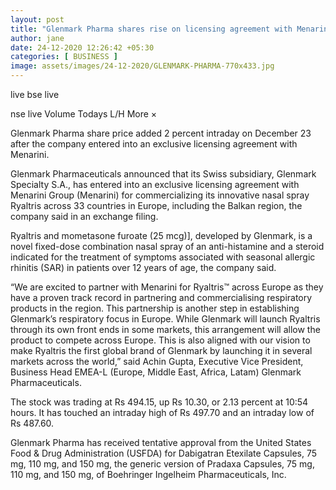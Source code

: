 ```yaml
---
layout: post
title: "Glenmark Pharma shares rise on licensing agreement with Menarini"
author: jane 
date: 24-12-2020 12:26:42 +05:30 
categories: [ BUSINESS ] 
image: assets/images/24-12-2020/GLENMARK-PHARMA-770x433.jpg
---
```

live bse live

nse live Volume Todays L/H More ×

Glenmark Pharma share price added 2 percent intraday on December 23 after the company entered into an exclusive licensing agreement with Menarini.

Glenmark Pharmaceuticals announced that its Swiss subsidiary, Glenmark Specialty S.A., has entered into an exclusive licensing agreement with Menarini Group (Menarini) for commercializing its innovative nasal spray Ryaltris across 33 countries in Europe, including the Balkan region, the company said in an exchange filing.

Ryaltris and mometasone furoate (25 mcg)], developed by Glenmark, is a novel fixed-dose combination nasal spray of an anti-histamine and a steroid indicated for the treatment of symptoms associated with seasonal allergic rhinitis (SAR) in patients over 12 years of age, the company said.

“We are excited to partner with Menarini for Ryaltris™ across Europe as they have a proven track record in partnering and commercialising respiratory products in the region. This partnership is another step in establishing Glenmark’s respiratory focus in Europe. While Glenmark will launch Ryaltris through its own front ends in some markets, this arrangement will allow the product to compete across Europe. This is also aligned with our vision to make Ryaltris the first global brand of Glenmark by launching it in several markets across the world,” said Achin Gupta, Executive Vice President, Business Head EMEA-L (Europe, Middle East, Africa, Latam) Glenmark Pharmaceuticals.

The stock was trading at Rs 494.15, up Rs 10.30, or 2.13 percent at 10:54 hours. It has touched an intraday high of Rs 497.70 and an intraday low of Rs 487.60.

Glenmark Pharma has received tentative approval from the United States Food & Drug Administration (USFDA) for Dabigatran Etexilate Capsules, 75 mg, 110 mg, and 150 mg, the generic version of Pradaxa Capsules, 75 mg, 110 mg, and 150 mg, of Boehringer Ingelheim Pharmaceuticals, Inc.